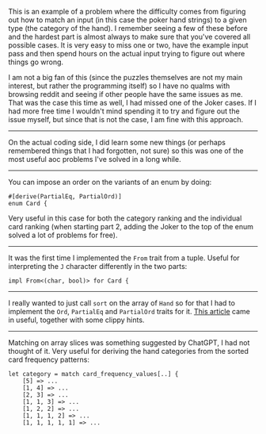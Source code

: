 This is an example of a problem where the difficulty comes from figuring out
how to match an input (in this case the poker hand strings) to a given type
(the category of the hand). I remember seeing a few of these before and the
hardest part is almost always to make sure that you've covered all possible
cases. It is very easy to miss one or two, have the example input pass and then
spend hours on the actual input trying to figure out where things go wrong.

I am not a big fan of this (since the puzzles themselves are not my main
interest, but rather the programming itself) so I have no qualms with browsing
reddit and seeing if other people have the same issues as me. That was the case
this time as well, I had missed one of the Joker cases. If I had more free time
I wouldn't mind spending it to try and figure out the issue myself, but since
that is not the case, I am fine with this approach.

---

On the actual coding side, I did learn some new things (or perhaps remembered
things that I had forgotten, not sure) so this was one of the most useful aoc
problems I've solved in a long while.

---

You can impose an order on the variants of an enum by doing:
```
#[derive(PartialEq, PartialOrd)]
enum Card {
```

Very useful in this case for both the category ranking and the individual card
ranking (when starting part 2, adding the Joker to the top of the enum solved
a lot of problems for free).

---

It was the first time I implemented the `From` trait from a tuple. Useful for
interpreting the `J` character differently in the two parts:

```
impl From<(char, bool)> for Card {
```

---

I really wanted to just call `sort` on the array of `Hand` so for that I had
to implement the `Ord`, `PartialEq` and `PartialOrd` traits for it. [This
article](https://www.philipdaniels.com/blog/2019/rust-equality-and-ordering/)
came in useful, together with some clippy hints.

---

Matching on array slices was something suggested by ChatGPT, I had not thought
of it. Very useful for deriving the hand categories from the sorted card
frequency patterns:
```
let category = match card_frequency_values[..] {
    [5] => ...
    [1, 4] => ...
    [2, 3] => ...
    [1, 1, 3] => ...
    [1, 2, 2] => ...
    [1, 1, 1, 2] => ...
    [1, 1, 1, 1, 1] => ...
```
